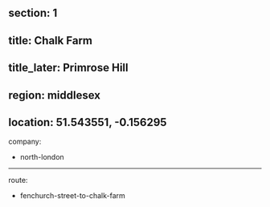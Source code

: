 section: 1
----
title: Chalk Farm
----
title_later: Primrose Hill
----
region: middlesex
----
location: 51.543551, -0.156295
----
company:
- north-london
----
route:
- fenchurch-street-to-chalk-farm
